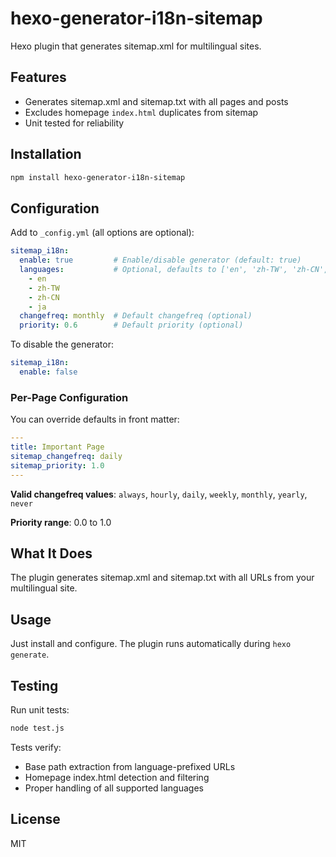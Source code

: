 # hexo-generator-i18n-sitemap

Hexo plugin that generates sitemap.xml for multilingual sites.

## Features

- Generates sitemap.xml and sitemap.txt with all pages and posts
- Excludes homepage `index.html` duplicates from sitemap
- Unit tested for reliability

## Installation

```bash
npm install hexo-generator-i18n-sitemap
```

## Configuration

Add to `_config.yml` (all options are optional):

```yaml
sitemap_i18n:
  enable: true         # Enable/disable generator (default: true)
  languages:           # Optional, defaults to ['en', 'zh-TW', 'zh-CN', 'ja']
    - en
    - zh-TW
    - zh-CN
    - ja
  changefreq: monthly  # Default changefreq (optional)
  priority: 0.6        # Default priority (optional)
```

To disable the generator:

```yaml
sitemap_i18n:
  enable: false
```

### Per-Page Configuration

You can override defaults in front matter:

```yaml
---
title: Important Page
sitemap_changefreq: daily
sitemap_priority: 1.0
---
```

**Valid changefreq values**: `always`, `hourly`, `daily`, `weekly`, `monthly`, `yearly`, `never`

**Priority range**: 0.0 to 1.0

## What It Does

The plugin generates sitemap.xml and sitemap.txt with all URLs from your multilingual site.

## Usage

Just install and configure. The plugin runs automatically during `hexo generate`.

## Testing

Run unit tests:

```bash
node test.js
```

Tests verify:
- Base path extraction from language-prefixed URLs
- Homepage index.html detection and filtering
- Proper handling of all supported languages

## License

MIT
